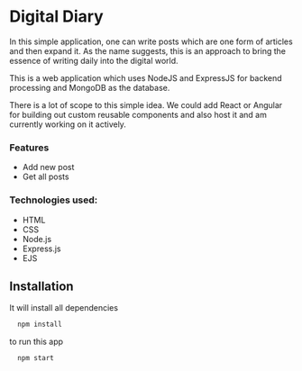 
# Digital Diary

In this simple application, one can write posts which are one form of articles and then expand it.
As the name suggests, this is an approach to bring the essence of writing daily into the digital world.

This is a web application which uses NodeJS and ExpressJS for backend processing and MongoDB as the database.

There is a lot of scope to this simple idea. We could add React or Angular for building out custom reusable components and also host it and am currently working on it actively.

### Features
* Add new post
* Get all posts

### Technologies used:
* HTML
* CSS
* Node.js
* Express.js
* EJS

## Installation 

It will install all dependencies

```bash 
  npm install 
```
to run this app

```bash 
  npm start 
```
